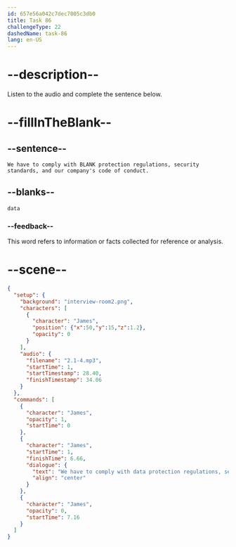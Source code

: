 ```yaml
---
id: 657e56a042c7dec7005c3db0
title: Task 86
challengeType: 22
dashedName: task-86
lang: en-US
---
```


<!-- (audio) James: We have to comply with data protection regulations, security standards, and our company's code of conduct. -->

# --description--

Listen to the audio and complete the sentence below.

# --fillInTheBlank--

## --sentence--

`We have to comply with BLANK protection regulations, security standards, and our company's code of conduct.`

## --blanks--

`data`

### --feedback--

This word refers to information or facts collected for reference or analysis.

# --scene--

```json
{
  "setup": {
    "background": "interview-room2.png",
    "characters": [
      {
        "character": "James",
        "position": {"x":50,"y":15,"z":1.2},
        "opacity": 0
      }
    ],
    "audio": {
      "filename": "2.1-4.mp3",
      "startTime": 1,
      "startTimestamp": 28.40,
      "finishTimestamp": 34.06
    }
  },
  "commands": [
    {
      "character": "James",
      "opacity": 1,
      "startTime": 0
    },
    {
      "character": "James",
      "startTime": 1,
      "finishTime": 6.66,
      "dialogue": {
        "text": "We have to comply with data protection regulations, security standards, and our company's code of conduct.",
        "align": "center"
      }
    },
    {
      "character": "James",
      "opacity": 0,
      "startTime": 7.16
    }
  ]
}
```
